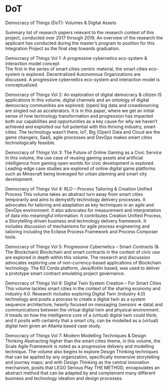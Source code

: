 # DoT
Democracy of Things (DoT): Volumes &amp; Digital Assets

Summary list of research papers relevant to the research context of this project, conducted over 2017 through 2019.  An overview of the research the applicant has conducted during the master’s program to position for this Integration Project as the final step towards graduation. 

Democracy of Things Vol 1: A progressive cybernetics eco-system & interaction model concept  
The first in the series of smart cities centric material, the smart cities eco-system is explored.  Decentralized Autonomous Organizations are discussed.  A progressive cybernetics eco-system and interaction model is conceptualized. 

Democracy of Things Vol 2: An exploration of digital democracy & citizen IS applications 
In this volume, digital channels and an ontology of digital democracy communities are explored; (open) big data and crowdsourcing are singled out as accelerators.  It is in this paper, where we get an initial sense of how technology transformation and progression has impacted both our capabilities and opportunities as a key cause for why we haven’t achieved and exploited our full potential with this thriving industry, smart cities.  The technology wasn’t there, IoT, Big (Open) Data and Cloud are the game changers, SaaS, agile processes and DevOps makes smart cities technologically feasible. 

Democracy of Things Vol 3: The Future of Online Gaming as a Civic Service 
In this volume, the use case of reusing gaming assets and artificial intelligence from gaming open worlds for civic development is explored.  Leading-edge case studies are explored of online digital game platforms such as Minecraft being leveraged for urban planning and smart city development.

Democracy of Things Vol 4: RLO – Process Tailoring & Creation Unified Process 
This volume takes an abstract turn away from smart cities temporarily and aims to demystify technology delivery processes.  It advocates for tailoring and adaptation as key techniques in an agile and DevOps environment. It also advocates for measurement and interpretation of data into meaningful information.  It contributes Creation Unified Process, a Storytelling driven business and technology delivery framework. It includes discussion of mechanisms for agile process engineering and tailoring including the Eclipse Process Framework and Process Composer tools. 

Democracy of Things Vol 5: Progressive Cybernetics – Smart Contracts (& The Blockchain) 
Blockchain and smart contracts in the context of civic use are explored in depth within this volume.  The research and discussion advocates exploring use of non-currency-based applications of Blockchain technology. The R3 Corda platform, Java/Kotlin based, was used to deliver a prototype smart contract emulating project governance.  

Democracy of Things Vol 6: Digital Twin System Creation – For Smart Cities 
This volume tackles smart cities in the context of the sharing economy and industry 4.0.  Research includes exploring Digital Twin (industry 4.0) technology and posits a process to create a digital twin as a system sequence architecture, heavily focused on messaging (sensors => data) and communications between the virtual digital twin and physical environment.   It treads on how the intelligence core of a (virtual) digital twin could think; and it posits with certainty that a smart city, can be modelled as a (virtual) digital twin given an Atlanta based case study.

Democracy of Things Vol 7: Modern Modelling Techniques & Design Thinking 
Abstracting higher than the smart cities theme, in this volume, the Scale Agile Framework is noted as a progressive delivery and modelling technique.  The volume also begins to explore Design Thinking techniques that can be applied by any organization, specifically immersive storytelling and journey maps; and with Design Thinking as the central innovation mechanism, posits that LEGO Serious Play THE METHOD, encapsulates an abstract method that can be adapted by and complement many different business and technology ideation and design processes. 




